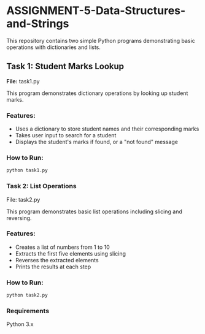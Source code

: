 # ASSIGNMENT-5-Data-Structures-and-Strings

This repository contains two simple Python programs demonstrating basic operations with dictionaries and lists.

## Task 1: Student Marks Lookup

**File:** task1.py

This program demonstrates dictionary operations by looking up student marks.

### Features:
- Uses a dictionary to store student names and their corresponding marks
- Takes user input to search for a student
- Displays the student's marks if found, or a "not found" message

### How to Run:
```bash
python task1.py
```
### Task 2: List Operations
File: task2.py

This program demonstrates basic list operations including slicing and reversing.

### Features:
- Creates a list of numbers from 1 to 10
- Extracts the first five elements using slicing
- Reverses the extracted elements
- Prints the results at each step

### How to Run:

```bash
python task2.py
```
### Requirements
Python 3.x
